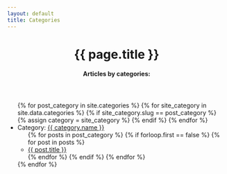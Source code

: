 ```yaml
---
layout: default
title: Categories
---
```


<header id="post-header">
    <h1 id="post-title">{{ page.title }}</h1>
    <h4 id="post-subtitle">Articles by categories:</h4>
</header>

<div id="post-content">
  <ul>
  {% for post_category in site.categories %}
    {% for site_category in site.data.categories %}
      {% if site_category.slug == post_category %}
          {% assign category = site_category %}
      {% endif %}
    {% endfor %}
    <li>Category: <a name="{{ category.namet }}" href="{{ site.baseurl }}/{{ category.slug }}">{{ category.name }}</a>
      <ul>
      {% for posts in post_category %}
        {% if forloop.first == false %}
          {% for post in posts %}
            <li><a href="{{ site.baseurl }}{{ post.url }}">{{ post.title }}</a></li>
          {% endfor %}
        {% endif %}
      {% endfor %}
      </ul>
    </li>
  {% endfor %}
  </ul>
</div>